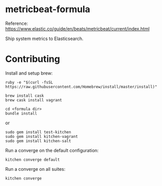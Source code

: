# metricbeat-formula
Reference: https://www.elastic.co/guide/en/beats/metricbeat/current/index.html

Ship system metrics to Elasticsearch.

# Contributing
Install and setup brew:
```
ruby -e "$(curl -fsSL https://raw.githubusercontent.com/Homebrew/install/master/install)"
```

```
brew install cask
brew cask install vagrant
```

```
cd <formula dir>
bundle install
```
or
```
sudo gem install test-kitchen
sudo gem install kitchen-vagrant
sudo gem install kitchen-salt
```

Run a converge on the default configuration:
```
kitchen converge default
```

Run a converge on all suites:
```
kitchen converge
```
